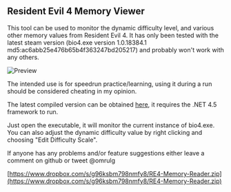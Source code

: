 Resident Evil 4 Memory Viewer
-------

This tool can be used to monitor the dynamic difficulty level, and various other memory values from Resident Evil 4. It has only been tested with the latest steam version (bio4.exe version 1.0.18384.1 md5:ac6abb25e476b65b4f363247bd205217) and probably won't work with any others. 

![Preview](http://i.imgur.com/UcdoAJK.png)

The intended use is for speedrun practice/learning, using it during a run should be considered cheating in my opinion. 

The latest compiled version can be obtained [here](https://www.dropbox.com/s/g96ksbm798nmfy8/RE4-Memory-Reader.zip), it requires the .NET 4.5 framework to run.

Just open the executable, it will monitor the current instance of bio4.exe. You can also adjust the dynamic difficulty value by right clicking and choosing "Edit Difficulty Scale".

If anyone has any problems and/or feature suggestions either leave a comment on github or tweet @omrulg

[https://www.dropbox.com/s/g96ksbm798nmfy8/RE4-Memory-Reader.zip](https://www.dropbox.com/s/g96ksbm798nmfy8/RE4-Memory-Reader.zip)